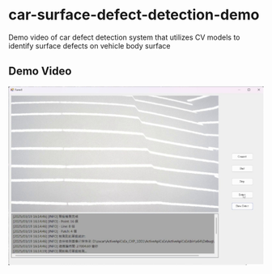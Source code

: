 # car-surface-defect-detection-demo
Demo video of car defect detection system that utilizes CV models to identify surface defects on vehicle body surface
## Demo Video
[![Demo Video](https://github.com/ychien-lin/car-surface-defect-detection-demo/blob/main/demo_1.png)](https://github.com/ychien-lin/car-surface-defect-detection-demo/releases/download/v1.0/demo.mp4)
